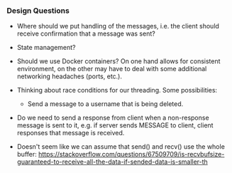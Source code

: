 ### Design Questions
- Where should we put handling of the messages, i.e. the client should receive confirmation that a message was sent?
- State management?
- Should we use Docker containers? On one hand allows for consistent environment, on the other may have to deal with some additional networking headaches (ports, etc.).
- Thinking about race conditions for our threading. Some possibilities:
  - Send a message to a username that is being deleted.


- Do we need to send a response from client when a non-response message is sent to it, e.g. if server sends MESSAGE to client, client responses that message is received.

- Doesn't seem like we can assume that send() and recv() use the whole buffer: https://stackoverflow.com/questions/67509709/is-recvbufsize-guaranteed-to-receive-all-the-data-if-sended-data-is-smaller-th
